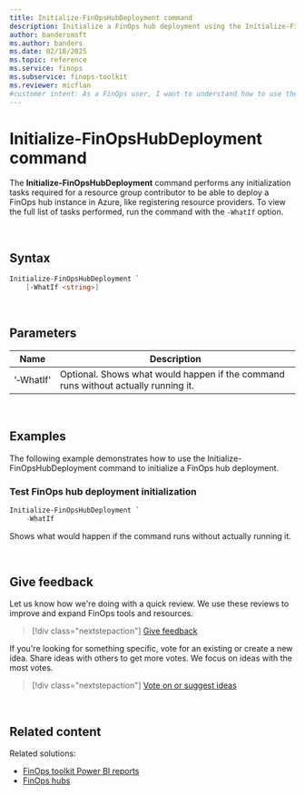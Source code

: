 ```yaml
---
title: Initialize-FinOpsHubDeployment command
description: Initialize a FinOps hub deployment using the Initialize-FinOpsHubDeployment command in the FinOpsToolkit module.
author: bandersmsft
ms.author: banders
ms.date: 02/18/2025
ms.topic: reference
ms.service: finops
ms.subservice: finops-toolkit
ms.reviewer: micflan
#customer intent: As a FinOps user, I want to understand how to use the what Initialize-FinOpsHubDeployment command in the FinOpsToolkit module.
---
```


<!-- markdownlint-disable-next-line MD025 -->
# Initialize-FinOpsHubDeployment command

The **Initialize-FinOpsHubDeployment** command performs any initialization tasks required for a resource group contributor to be able to deploy a FinOps hub instance in Azure, like registering resource providers. To view the full list of tasks performed, run the command with the `-WhatIf` option.

<br>

## Syntax

```powershell
Initialize-FinOpsHubDeployment `
    [-WhatIf <string>]
```

<br>

## Parameters

| Name      | Description                                                                        |
| --------- | ---------------------------------------------------------------------------------- |
| '‑WhatIf' | Optional. Shows what would happen if the command runs without actually running it. |

<br>

## Examples

The following example demonstrates how to use the Initialize-FinOpsHubDeployment command to initialize a FinOps hub deployment.

### Test FinOps hub deployment initialization

```powershell
Initialize-FinOpsHubDeployment `
    -WhatIf
```

Shows what would happen if the command runs without actually running it.

<br>

## Give feedback

Let us know how we're doing with a quick review. We use these reviews to improve and expand FinOps tools and resources.

> [!div class="nextstepaction"]
> [Give feedback](https://portal.azure.com/#view/HubsExtension/InProductFeedbackBlade/extensionName/FinOpsToolkit/cesQuestion/How%20easy%20or%20hard%20is%20it%20to%20use%20the%20FinOps%20toolkit%20PowerShell%20module%3F/cvaQuestion/How%20valuable%20are%20the%20FinOps%20toolkit%20PowerShell%20module%3F/surveyId/FTK0.9/bladeName/PowerShell/featureName/Hubs.InitDeployment)

If you're looking for something specific, vote for an existing or create a new idea. Share ideas with others to get more votes. We focus on ideas with the most votes.

> [!div class="nextstepaction"]
> [Vote on or suggest ideas](https://github.com/microsoft/finops-toolkit/issues?q=is%3Aissue%20is%3Aopen%20label%3A%22Tool%3A%20PowerShell%22%20sort%3A"reactions-%2B1-desc")

<br>

## Related content

Related solutions:

- [FinOps toolkit Power BI reports](../../power-bi/reports.md)
- [FinOps hubs](../../hubs/finops-hubs-overview.md)


<br>
